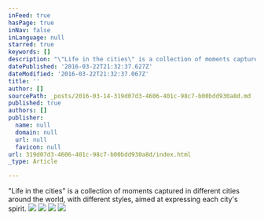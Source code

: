 ```yaml
---
inFeed: true
hasPage: true
inNav: false
inLanguage: null
starred: true
keywords: []
description: "\"Life in the cities\" is a collection of moments captured in different cities around the world, with different styles, aimed at expressing each city's spirit."
datePublished: '2016-03-22T21:32:37.627Z'
dateModified: '2016-03-22T21:32:37.067Z'
title: ''
author: []
sourcePath: _posts/2016-03-14-319d07d3-4606-401c-98c7-b00bdd930a8d.md
published: true
authors: []
publisher:
  name: null
  domain: null
  url: null
  favicon: null
url: 319d07d3-4606-401c-98c7-b00bdd930a8d/index.html
_type: Article

---
```

"Life in the cities" is a collection of moments captured in different cities around the world, with different styles, aimed at expressing each city's spirit.
![](https://the-grid-user-content.s3-us-west-2.amazonaws.com/c75b88ed-04df-4701-b2ce-23cbde0fb12b.jpg)
![](https://the-grid-user-content.s3-us-west-2.amazonaws.com/95bcde79-6958-4f07-b355-b665bebc8e0c.jpg)
![](https://the-grid-user-content.s3-us-west-2.amazonaws.com/b6f831f8-4869-4c7b-bcb7-a981ce8946f5.jpg)
![](https://the-grid-user-content.s3-us-west-2.amazonaws.com/b104f7ee-2904-4041-b037-12bfe4366492.jpg)
